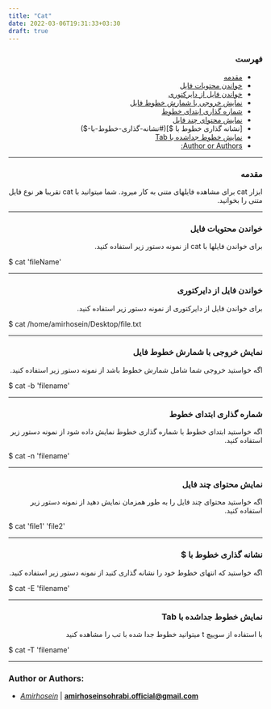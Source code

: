 ```yaml
---
title: "Cat"
date: 2022-03-06T19:31:33+03:30
draft: true
---
```


<div dir='rtl'>


### فهرست

  - [مقدمه](#مقدمه)
  - [خواندن محتویات فایل](#خواندن-محتویات-فایل)
  - [خواندن فایل از دایرکتوری](#خواندن-فایل-از-دایرکتوری)
  - [نمایش خروجی با شمارش خطوط فایل](#نمایش-خروجی-با-شمارش-خطوط-فایل)
  - [شماره گذاری ابتدای خطوط](#شماره-گذاری-ابتدای-خطوط)
  - [نمایش محتوای چند فایل](#نمایش-محتوای-چند-فایل)
  - [نشانه گذاری خطوط با $](#نشانه-گذاری-خطوط-با-$)
  - [نمایش خطوط جداشده با Tab](#نمایش-خطوط-جداشده-با-tab)
  - [Author or Authors:](#author-or-authors)
</div>

---
<div dir='rtl'>

### مقدمه
ابزار cat
برای مشاهده فایلهای متنی به کار میرود. شما میتوانید با cat
تقریبا هر نوع فایل متنی را بخوانید.
</div>

---
<div dir='rtl'>

### خواندن محتویات فایل

برای خواندن فایلها با cat از نمونه دستور زیر استفاده کنید.
</div>
$ cat 'fileName'

---
<div dir='rtl'>

### خواندن فایل از دایرکتوری

برای خواندن فایل از دایرکتوری از نمونه دستور زیر استفاده کنید.
</div>
$ cat /home/amirhosein/Desktop/file.txt

---
<div dir='rtl'>

### نمایش خروجی با شمارش خطوط فایل 
اگه خواستید خروجی شما شامل شمارش خطوط باشد از نمونه دستور زیر استفاده کنید.
</div>
$ cat -b 'filename'

---
<div dir='rtl'>

### شماره گذاری ابتدای خطوط
اگه خواستید ابتدای خطوط با شماره گذاری خطوط نمایش داده شود از نمونه دستور زیر استفاده کنید.
</div>
$ cat -n 'filename'

---
<div dir='rtl'>

### نمایش محتوای چند فایل
اگه خواستید محتوای چند فایل را به طور همزمان نمایش دهید از نمونه دستور زیر استفاده کنید.
</div>
$ cat 'file1' 'file2'

---
<div dir='rtl'>

### نشانه گذاری خطوط با $
اگه خواستید که انتهای خطوط خود را نشانه گذاری کنید از نمونه دستور زیر استفاده کنید.
</div>
$ cat -E 'filename'

---
<div dir='rtl'>

### نمایش خطوط جداشده با Tab
با استفاده از سوییچ t میتوانید خطوط جدا شده با تب را مشاهده کنید
</div>
$ cat -T 'filename'

---

### Author or Authors:

- *[Amirhosein](https://github.com/amirhoseinsb)* | **<amirhoseinsohrabi.official@gmail.com>**

